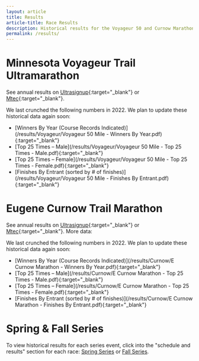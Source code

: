 ```yaml
---
layout: article
title: Results
article-title: Race Results
description: Historical results for the Voyageur 50 and Curnow Marathon.  
permalink: /results/
---
```


# Minnesota Voyageur Trail Ultramarathon

See annual results on [Ultrasignup](https://ultrasignup.com/register.aspx?did=114070){:target="_blank"} or [Mtec](https://www.mtecresults.com/race/historical/7105/){:target="_blank"}.

We last crunched the following numbers in 2022. We plan to update these historical data again soon:

* [Winners By Year (Course Records Indicated)](/results/Voyageur/Voyageur 50 Mile - Winners By Year.pdf){:target="_blank"}
* [Top 25 Times – Male](/results/Voyageur/Voyageur 50 Mile - Top 25 Times - Male.pdf){:target="_blank"}
* [Top 25 Times – Female](/results/Voyageur/Voyageur 50 Mile - Top 25 Times - Female.pdf){:target="_blank"}
* [Finishes By Entrant (sorted by # of finishes)](/results/Voyageur/Voyageur 50 Mile - Finishes By Entrant.pdf){:target="_blank"}

# Eugene Curnow Trail Marathon

See annual results on [Ultrasignup](https://ultrasignup.com/register.aspx?did=114069){:target="_blank"} or [Mtec](https://www.mtecresults.com/race/historical/6969/){:target="_blank"}. More data:

We last crunched the following numbers in 2022. We plan to update these historical data again soon:

* [Winners By Year (Course Records Indicated)](/results/Curnow/E Curnow Marathon - Winners By Year.pdf){:target="_blank"}
* [Top 25 Times – Male](/results/Curnow/E Curnow Marathon - Top 25 Times - Male.pdf){:target="_blank"}
* [Top 25 Times – Female](/results/Curnow/E Curnow Marathon - Top 25 Times - Female.pdf){:target="_blank"}
* [Finishes By Entrant (sorted by # of finishes)](/results/Curnow/E Curnow Marathon - Finishes By Entrant.pdf){:target="_blank"}

# Spring & Fall Series

To view historical results for each series event, click into the "schedule and results" section for each race: [Spring Series](/spring-series) or [Fall Series](/fall-series).
